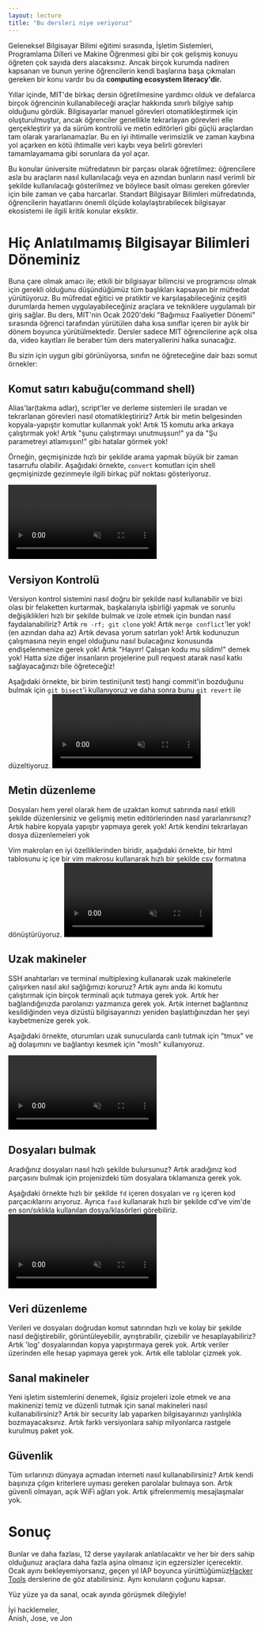 ```yaml
---
layout: lecture
title: "Bu dersleri niye veriyoruz"
---
```


Geleneksel Bilgisayar Bilimi eğitimi sırasında, İşletim Sistemleri, Programlama Dilleri 
ve Makine Öğrenmesi gibi bir çok gelişmiş konuyu öğreten çok sayıda ders alacaksınız.
Ancak birçok kurumda nadiren kapsanan ve bunun yerine öğrencilerin kendi başlarına 
başa çıkmaları gereken bir konu vardır bu da **computing ecosystem literacy'dir.**

Yıllar içinde, MIT'de birkaç dersin öğretilmesine yardımcı olduk ve defalarca birçok öğrencinin kullanabileceği araçlar hakkında sınırlı bilgiye sahip olduğunu gördük. Bilgisayarlar manuel görevleri otomatikleştirmek için oluşturulmuştur, ancak öğrenciler genellikle tekrarlayan görevleri elle gerçekleştirir ya da sürüm kontrolü ve metin editörleri gibi güçlü araçlardan tam olarak yararlanamazlar. Bu en iyi ihtimalle verimsizlik ve zaman kaybına yol açarken en kötü ihtimalle veri kaybı veya belirli görevleri tamamlayamama gibi sorunlara da yol açar.

Bu konular üniversite müfredatının bir parçası olarak öğretilmez: öğrencilere asla bu araçların nasıl kullanılacağı veya en azından bunların nasıl verimli bir şekilde kullanılacağı gösterilmez ve böylece basit olması gereken görevler için bile zaman ve çaba harcarlar. Standart Bilgisayar Bilimleri müfredatında, öğrencilerin hayatlarını önemli ölçüde kolaylaştırabilecek bilgisayar ekosistemi ile ilgili kritik konular eksiktir.

# Hiç Anlatılmamış Bilgisayar Bilimleri Döneminiz

Buna çare olmak amacı ile; etkili bir bilgisayar bilimcisi ve programcısı olmak için gerekli olduğunu düşündüğümüz tüm başlıkları kapsayan bir müfredat yürütüyoruz. Bu müfredat eğitici ve pratiktir ve karşılaşabileceğiniz çeşitli durumlarda hemen uygulayabileceğiniz araçlara ve tekniklere uygulamalı bir giriş sağlar. Bu ders, MIT'nin Ocak 2020'deki "Bağımsız Faaliyetler Dönemi" sırasında  öğrenci tarafından yürütülen daha kısa sınıflar içeren bir aylık bir dönem boyunca yürütülmektedir. Dersler sadece MIT öğrencilerine açık olsa da, video kayıtları ile beraber tüm ders materyallerini halka sunacağız.

Bu sizin için uygun gibi görünüyorsa, sınıfın ne öğreteceğine dair bazı somut örnekler:

## Komut satırı kabuğu(command shell)

Alias'lar(takma adlar), script'ler ve derleme sistemleri ile sıradan ve tekrarlanan görevleri nasıl otomatikleştiririz?
Artık bir metin belgesinden kopyala-yapıştır komutlar kullanmak yok!
Artık 15 komutu arka arkaya çalıştırmak yok!
Artık "şunu çalıştırmayı unutmuşsun!" ya da "Şu parametreyi atlamışsın!" gibi hatalar görmek yok!

Örneğin, geçmişinizde hızlı bir şekilde arama yapmak büyük bir zaman tasarrufu olabilir. Aşağıdaki örnekte, `convert` komutları için shell geçmişinizde gezinmeyle ilgili birkaç püf noktası gösteriyoruz.

<video autoplay="autoplay" loop="loop" controls muted playsinline  oncontextmenu="return false;"  preload="auto"  class="demo">
  <source src="/static/media/demos/history.mp4" type="video/mp4">
</video>

## Versiyon Kontrolü

Versiyon kontrol sistemini nasıl doğru bir şekilde nasıl kullanabilir ve bizi olası bir felaketten kurtarmak, başkalarıyla işbirliği yapmak ve sorunlu değişiklikleri hızlı bir şekilde bulmak ve izole etmek için bundan nasıl faydalanabiliriz? 
Artık `rm -rf; git clone` yok! Artık `merge conflict`'ler yok!(en azından daha az) Artık devasa yorum satırları yok! 
Artık kodunuzun çalışmasına neyin engel olduğunu nasıl bulacağınız konusunda endişelenmenize gerek yok! 
Artık "Hayırr! Çalışan kodu mu sildim!" demek yok! 
Hatta size diğer insanların projelerine pull request atarak nasıl katkı sağlayacağınızı bile öğreteceğiz!

Aşağıdaki örnekte, bir birim testini(unit test) hangi commit'in bozduğunu bulmak için `git bisect`'i kullanıyoruz ve daha sonra bunu `git revert` ile düzeltiyoruz.
<video autoplay="autoplay" loop="loop" controls muted playsinline  oncontextmenu="return false;"  preload="auto"  class="demo">
  <source src="/static/media/demos/git.mp4" type="video/mp4">
</video>

## Metin düzenleme

Dosyaları hem yerel olarak hem de uzaktan komut satırında nasıl etkili şekilde düzenlersiniz ve gelişmiş metin editörlerinden nasıl yararlanırsınız? 
Artık habire kopyala yapıştır yapmaya gerek yok!
Artık kendini tekrarlayan dosya düzenlemeleri yok

Vim makroları en iyi özelliklerinden biridir, aşağıdaki örnekte, bir html tablosunu iç içe bir vim makrosu kullanarak hızlı bir şekilde csv formatına dönüştürüyoruz.
<video autoplay="autoplay" loop="loop" controls muted playsinline  oncontextmenu="return false;"  preload="auto"  class="demo">
  <source src="/static/media/demos/vim.mp4" type="video/mp4">
</video>

## Uzak makineler

SSH anahtarları ve terminal multiplexing kullanarak uzak makinelerle çalışırken nasıl akıl sağlığımızı koruruz?
Artık aynı anda iki komutu çalıştırmak için birçok terminali açık tutmaya gerek yok.
Artık her bağlandığınızda parolanızı yazmanıza gerek yok.
Artık internet bağlantınız kesildiğinden veya dizüstü bilgisayarınızı yeniden başlattığınızdan her şeyi kaybetmenize gerek yok.

Aşağıdaki örnekte, oturumları uzak sunucularda canlı tutmak için "tmux" ve ağ dolaşımını ve bağlantıyı kesmek için "mosh" kullanıyoruz.

<video autoplay="autoplay" loop="loop" controls muted playsinline  oncontextmenu="return false;"  preload="auto"  class="demo">
  <source src="/static/media/demos/ssh.mp4" type="video/mp4">
</video>

## Dosyaları bulmak

Aradığınız dosyaları nasıl hızlı şekilde bulursunuz?
Artık aradığınız kod parçasını bulmak için projenizdeki tüm dosyalara tıklamanıza gerek yok.

Aşağıdaki örnekte hızlı bir şekilde `fd` içeren dosyaları ve `rg` içeren kod parçacıklarını arıyoruz. Ayrıca `fasd` kullanarak hızlı bir şekilde  cd've vim'de en son/sıklıkla kullanılan dosya/klasörleri görebiliriz.
<video autoplay="autoplay" loop="loop" controls muted playsinline  oncontextmenu="return false;"  preload="auto"  class="demo">
  <source src="/static/media/demos/find.mp4" type="video/mp4">
</video>

## Veri düzenleme

Verileri ve dosyaları doğrudan komut satırından hızlı ve kolay bir şekilde nasıl değiştirebilir, görüntüleyebilir, ayrıştırabilir, çizebilir ve hesaplayabiliriz?
Artık 'log' dosyalarından kopya yapıştırmaya gerek yok.
Artık veriler üzerinden elle hesap yapmaya gerek yok.
Artık elle tablolar çizmek yok.

## Sanal makineler

Yeni işletim sistemlerini denemek, ilgisiz projeleri izole etmek ve ana makinenizi temiz ve düzenli tutmak için sanal makineleri nasıl kullanabilirsiniz?
Artık bir security lab yaparken bilgisayarınızı yanlışlıkla bozmayacaksınız.
Artık farklı versiyonlara sahip milyonlarca rastgele kurulmuş paket yok.

## Güvenlik

Tüm sırlarınızı dünyaya açmadan interneti nasıl kullanabilirsiniz?
Artık kendi başınıza çılgın kriterlere uyması gereken parolalar bulmaya son.
Artık güvenli olmayan, açık WiFi ağları yok.
Artık şifrelenmemiş mesajlaşmalar yok.

# Sonuç

Bunlar ve daha fazlası, 12 derse yayılarak anlatılacaktır ve her bir ders sahip olduğunuz araçlara daha fazla aşina olmanız için egzersizler içerecektir.
Ocak ayını bekleyemiyorsanız, geçen yıl IAP boyunca yürüttüğümüz[Hacker Tools](https://hacker-tools.github.io/lectures) derslerine de göz atabilirsiniz. Aynı konuların çoğunu kapsar.

Yüz yüze ya da sanal, ocak ayında görüşmek dileğiyle!

İyi hacklemeler,<br>
Anish, Jose, ve Jon
